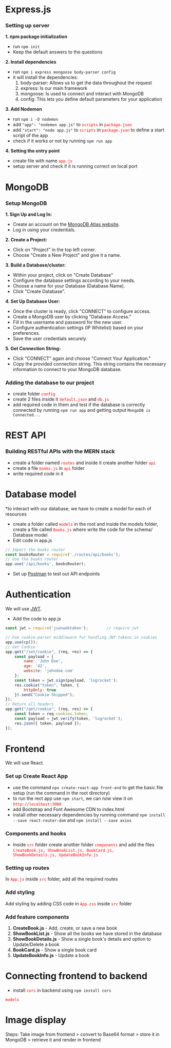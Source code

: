 # Express.js
### Setting up server
**1. npm package initialization**
  - run `npm init`
  - Keep the default answers to the questions

**2. Install dependencies**
- run `npm i express mongoose body-parser config` 
- it will install the dependencies:
    1. body-parser: Allows us to get the data throughout the request
    2. express: Is our main framework
    3. mongoose: Is used to connect and interact with MongoDB
    4. config: This lets you define default parameters for your application

**3. Add Nodemon**
- run `npm i -D nodemon`
- add `"app": "nodemon app.js"` to <code style="color:red">scripts</code>
 in <code style="color:red">package.json</code>
- add `"start": "node app.js"` to <code style="color:red">scripts</code>
 in <code style="color:red">package.json</code> to define a start script of the app
- check if it works or not by running `npm run app`

**4. Setting the entry point**
- create file with name <code style="color:red">app.js</code>
- setup server and check if it is running correct on local port

# MongoDB
### Setup MongoDB
**1. Sign Up and Log In:**
   - Create an account on the [MongoDB Atlas website](https://www.mongodb.com/cloud/atlas).
   - Log in using your credentials.

**2. Create a Project:**
   - Click on "Project" in the top left corner.
   - Choose "Create a New Project" and give it a name.

**3. Build a Database/cluster:**
   - Within your project, click on "Create Database"
   - Configure the database settings according to your needs.
   - Choose a name for your Database (Database Name).
   - Click "Create Database".

**4. Set Up Database User:**
   - Once the cluster is ready, click "CONNECT" to configure access.
   - Create a MongoDB user by clicking "Database Access."
   - Fill in the username and password for the new user.
   - Configure authentication settings (IP Whitelist) based on your preferences.
   - Save the user credentials securely.

**5. Get Connection String:**
   - Click "CONNECT" again and choose "Connect Your Application."
   - Copy the provided connection string. This string contains the necessary information to connect to your MongoDB database.

### Adding the database to our project
- create folder <code style="color:red">config</code>
- create 2 files inside it <code style="color:red">default.json</code> and <code style="color:red">db.js</code>
- add required code in them and test if the database is correctly connected by running `npm run app` and getting output `MongoDB is Connected...`

# REST API
### Building RESTful APIs with the MERN stack
- create a folder named <code style="color:red">routes</code> and inside it create another folder <code style="color:red">api</code>
- create a file <code style="color:red">books.js</code> in <code style="color:red">api</code> folder
- write required code in it

# Database model
*to interact with our database, we have to create a model for each of resources
- create a folder called <code style="color:red">models</code> in the root and inside the models folder, create a file called <code style="color:red">Books.js</code> where write the code for the schema/ Database model
- Edit code in app.js
```javascript
// Import the books router
const booksRouter = require('./routes/api/books');
// Use the books router
app.use('/api/books', booksRouter);
```
- Set up [Postman](https://www.postman.com/) to test out API endpoints

# Authentication
We will use [JWT](https://jwt.io/).

- Add the code to app.js
```javascript
const jwt = require('jsonwebtoken');        // require jwt
```
```javascript
// Use cookie-parser middleware for handling JWT tokens in cookies
app.use(cp());
// Set Cookie
app.get("/set/cookie", (req, res) => {
    const payload = {
        name: 'John Doe',
        age: '42',
        website: 'johndoe.com'
    };
    const token = jwt.sign(payload, 'logrocket');
    res.cookie("token", token, {
        httpOnly: true
    }).send("Cookie Shipped");
});
// Return all headers
app.get("/get/cookie", (req, res) => {
    const token = req.cookies.token;
    const payload = jwt.verify(token, 'logrocket');
    res.json({ token, payload });
});
```

# Frontend
We will use React.

### Set up Create React App
- use the command `npx create-react-app front-end` to get the basic file setup (run the command in the root directory)
- to run the rect app use `npm start`, we can now view it on <code style="color:red">http://localhost:3000</code>
- add Bootstrap and Font Awesome CDN to index.html
- install other necessary dependencies by running command `npm install --save react-router-dom` and `npm install --save axios`

### Components and hooks
- Inside <code style="color:red">src</code> folder create another folder <code style="color:red">components</code> and add the files <code style="color:red">CreateBook.js,  ShowBookList.js, BookCard.js, ShowBookDetails.js, UpdateBookInfo.js</code>

### Setting up routes
In <code style="color:red">App.js</code> inside 
<code style="color:red">src</code> folder, add all the required routes

### Add styling
Add styling by adding CSS code in <code style="color:red">App.css</code> inside 
<code style="color:red">src</code> folder

### Add feature components
1. **CreateBook.js** - Add, create, or save a new book
2. **ShowBookList.js** - Show all the books we have stored in the database
3. **ShowBookDetails.js** - Show a single book's details and option to Update/Delete a book
4. **BookCard.js** - Show a single book card
5. **UpdateBookInfo.js** - Update a book

# Connecting frontend to backend
- install <code style="color:red">cors</code> in backend using `npm install cors`

<code style="color:red">models</code>


# Image display
Steps: Take image from frontend > convert to Base64 format > store it in MongoDB > retrieve it and render in frontend